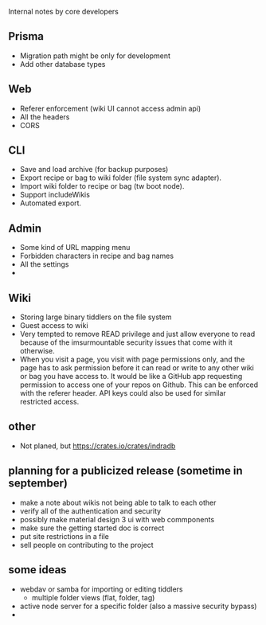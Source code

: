 Internal notes by core developers

## Prisma

- Migration path might be only for development
- Add other database types

## Web 

- Referer enforcement (wiki UI cannot access admin api)
- All the headers 
- CORS

## CLI

- Save and load archive (for backup purposes)
- Export recipe or bag to wiki folder (file system sync adapter).
- Import wiki folder to recipe or bag (tw boot node).
- Support includeWikis
- Automated export.

## Admin

- Some kind of URL mapping menu
- Forbidden characters in recipe and bag names
- All the settings
- 

## Wiki

- Storing large binary tiddlers on the file system
- Guest access to wiki
- Very tempted to remove READ privilege and just allow everyone to read because of the imsurmountable security issues that come with it otherwise.
- When you visit a page, you visit with page permissions only, and the page has to ask permission before it can read or write to any other wiki or bag you have access to. It would be like a GitHub app requesting permission to access one of your repos on Github. This can be enforced with the referer header. API keys could also be used for similar restricted access. 

## other

- Not planed, but https://crates.io/crates/indradb

## planning for a publicized release (sometime in september)

- make a note about wikis not being able to talk to each other
- verify all of the authentication and security
- possibly make material design 3 ui with web commponents
- make sure the getting started doc is correct
- put site restrictions in a file
- sell people on contributing to the project

## some ideas

- webdav or samba for importing or editing tiddlers
  - multiple folder views (flat, folder, tag)
- active node server for a specific folder (also a massive security bypass)
- 


